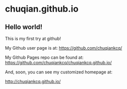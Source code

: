 # chuqian.github.io

## Hello world!

This is my first try at github!

My Github user page is at: 
https://github.com/chuqiankcq/

My Github Pages repo can be found at:  
https://github.com/chuqiankcq/chuqiankcq.github.io/

And, soon, you can see my customized homepage at:

http://chuqiankcq.github.io/
